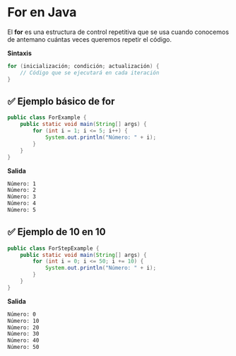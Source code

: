 # For en Java
El **for** es una estructura de control repetitiva que se usa
cuando conocemos de antemano cuántas veces queremos repetir el código.

**Sintaxis**
```java
for (inicialización; condición; actualización) {
    // Código que se ejecutará en cada iteración
}
```

## ✅ Ejemplo básico de for

```java
public class ForExample {
    public static void main(String[] args) {
        for (int i = 1; i <= 5; i++) {
            System.out.println("Número: " + i);
        }
    }
}
```

**Salida**
```sh
Número: 1  
Número: 2  
Número: 3  
Número: 4  
Número: 5  
```

## ✅ Ejemplo de 10 en 10

```java
public class ForStepExample {
    public static void main(String[] args) {
        for (int i = 0; i <= 50; i += 10) {
            System.out.println("Número: " + i);
        }
    }
}
```

**Salida**
```sh
Número: 0  
Número: 10  
Número: 20  
Número: 30  
Número: 40  
Número: 50  
```